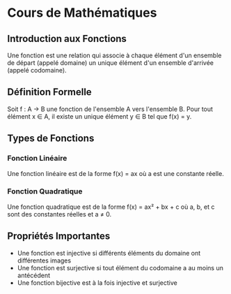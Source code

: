 # Cours de Mathématiques

## Introduction aux Fonctions

Une fonction est une relation qui associe à chaque élément d'un ensemble de départ (appelé domaine) un unique élément d'un ensemble d'arrivée (appelé codomaine).

## Définition Formelle

Soit f : A → B une fonction de l'ensemble A vers l'ensemble B. Pour tout élément x ∈ A, il existe un unique élément y ∈ B tel que f(x) = y.

## Types de Fonctions

### Fonction Linéaire
Une fonction linéaire est de la forme f(x) = ax où a est une constante réelle.

### Fonction Quadratique
Une fonction quadratique est de la forme f(x) = ax² + bx + c où a, b, et c sont des constantes réelles et a ≠ 0.

## Propriétés Importantes

- Une fonction est injective si différents éléments du domaine ont différentes images
- Une fonction est surjective si tout élément du codomaine a au moins un antécédent
- Une fonction bijective est à la fois injective et surjective
